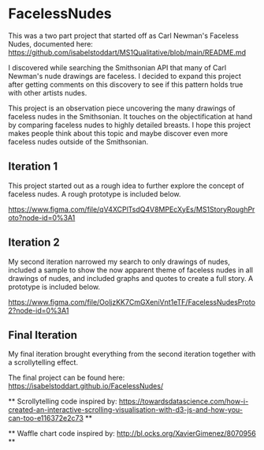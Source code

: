 # FacelessNudes

This was a two part project that started off as Carl Newman's Faceless Nudes, documented here: https://github.com/isabelstoddart/MS1Qualitative/blob/main/README.md

I discovered while searching the Smithsonian API that many of Carl Newman's nude drawings are faceless. I decided to expand this project after getting comments on this discovery to see if this pattern holds true with other artists nudes. 

This project is an observation piece uncovering the many drawings of faceless nudes in the Smithsonian. It touches on the objectification at hand by comparing faceless nudes to highly detailed breasts. I hope this project makes people think about this topic and maybe discover even more faceless nudes outside of the Smithsonian. 

## Iteration 1

This project started out as a rough idea to further explore the concept of faceless nudes. A rough prototype is included below.

https://www.figma.com/file/qV4XCPlTsdQ4V8MPEcXyEs/MS1StoryRoughProto?node-id=0%3A1

## Iteration 2

My second iteration narrowed my search to only drawings of nudes, included a sample to show the now apparent theme of faceless nudes in all drawings of nudes, and included graphs and quotes to create a full story. A prototype is included below.

https://www.figma.com/file/OoljzKK7CmGXeniVnt1eTF/FacelessNudesProto2?node-id=0%3A1

## Final Iteration

My final iteration brought everything from the second iteration together with a scrollytelling effect. 

The final project can be found here: https://isabelstoddart.github.io/FacelessNudes/

** Scrollytelling code inspired by: https://towardsdatascience.com/how-i-created-an-interactive-scrolling-visualisation-with-d3-js-and-how-you-can-too-e116372e2c73 
**

** Waffle chart code inspired by: http://bl.ocks.org/XavierGimenez/8070956 **
